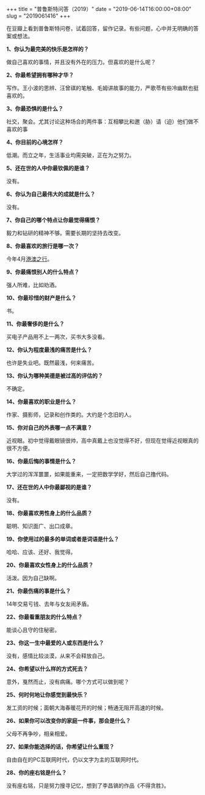 +++
title = "普鲁斯特问答（2019）"
date = "2019-06-14T16:00:00+08:00"
slug = "2019061416"
+++

在豆瓣上看到普鲁斯特问卷，试着回答，留作记录。有些问题，心中并无明确的答案或想法。

**1、你认为最完美的快乐是怎样的？**

做自己喜欢的事情，并且没有外在的压力。但喜欢的是什么呢？

**2、你最希望拥有哪种才华？**

写作。王小波的思辨、汪曾祺的笔触、毛姆讲故事的能力，严歌苓有些冷幽默也挺喜欢的。
 
**3、你最恐惧的是什么？** 

社交，聚会。尤其讨论这种场合的两件事：互相攀比和邀（胁）请（迫）他们做不喜欢的事

**4、你目前的心境怎样？**

低潮。而立之年，生活事业均需突破，正在为之努力。

**5、还在世的人中你最钦佩的是谁？** 

没有。

**6、你认为自己最伟大的成就是什么？** 

没有。

**7、你自己的哪个特点让你最觉得痛恨？** 

毅力和钻研的精神不够。需要长期的坚持去改变。

**8、你最喜欢的旅行是哪一次？**

今年4月[港澳之行](/blog/2019060521.html)。

**9、你最痛恨别人的什么特点？** 

强人所难，比如劝酒。

**10、你最珍惜的财产是什么？** 

书。

**11、你最奢侈的是什么？** 

买电子产品用不上一两次，买书大多没看。

**12、你认为程度最浅的痛苦是什么？** 

也许是失业吧。既然最浅，何来痛苦。

**13、你认为哪种美德是被过高的评估的？** 

不确定。

**14、你最喜欢的职业是什么？** 

作家、摄影师，记录和创作类的。大约是个念旧的人。

**15、你对自己的外表哪一点不满意？** 

近视眼。初中觉得戴眼镜很帅，高中真戴上也没觉得不好，但现在觉得近视眼真的很不方便。

**16、你最后悔的事情是什么？** 

大学过的浑浑噩噩，如果能重来，一定把数学学好，然后自己撸代码。

**17、还在世的人中你最鄙视的是谁？** 

没有。

**18、你最喜欢男性身上的什么品质？** 

聪明、知识面广、出口成章。

**19、你使用过的最多的单词或者是词语是什么？**

哈哈、应该、还好、我觉得。
 
**20、你最喜欢女性身上的什么品质？** 

活泼。因为自己缺啊。

**21、你最伤痛的事是什么？** 

14年交易亏钱、去年与女友闹矛盾。

**22、你最看重朋友的什么特点？** 

能谈心且守的住秘密。

**23、你这一生中最爱的人或东西是什么？** 

没有，感情比较淡漠，从来不会释放自己。

**24、你希望以什么样的方式死去？** 

意外，戛然而止，没有病痛。哪个方式可以做到呢？

**25、何时何地让你感觉到最快乐？** 

发工资的时候；面朝大海春暖花开的时候；畅通无阻开高速的时候。

**26、如果你可以改变你的家庭一件事，那会是什么？** 

父母不再争吵，相亲相爱。

**27、如果你能选择的话，你希望让什么重现？** 

自由自在的PC互联网时代，仍以文字为主的互联网时代。

**28、你的座右铭是什么？**

没有座右铭，只是努力搜寻记忆，想到了李昌镐的作品《不得贪胜》。

